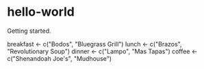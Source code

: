# hello-world
Getting started.

breakfast <- c("Bodos", "Bluegrass Grill")
lunch <- c("Brazos", "Revolutionary Soup")
dinner <- c("Lampo", "Mas Tapas")
coffee <- c("Shenandoah Joe's", "Mudhouse")
